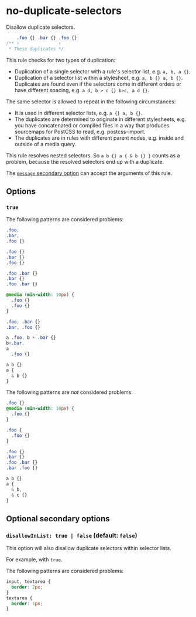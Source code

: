 # no-duplicate-selectors

Disallow duplicate selectors.

<!-- prettier-ignore -->
```css
    .foo {} .bar {} .foo {}
/** ↑               ↑
 * These duplicates */
```

This rule checks for two types of duplication:

- Duplication of a single selector with a rule's selector list, e.g. `a, b, a {}`.
- Duplication of a selector list within a stylesheet, e.g. `a, b {} a, b {}`. Duplicates are found even if the selectors come in different orders or have different spacing, e.g. `a d, b > c {} b>c, a d {}`.

The same selector _is_ allowed to repeat in the following circumstances:

- It is used in different selector lists, e.g. `a {} a, b {}`.
- The duplicates are determined to originate in different stylesheets, e.g. you have concatenated or compiled files in a way that produces sourcemaps for PostCSS to read, e.g. postcss-import.
- The duplicates are in rules with different parent nodes, e.g. inside and outside of a media query.

This rule resolves nested selectors. So `a b {} a { & b {} }` counts as a problem, because the resolved selectors end up with a duplicate.

The [`message` secondary option](https://github.com/stylelint/stylelint/tree/15.2.0/docs/user-guide/configure.md#message) can accept the arguments of this rule.

## Options

### `true`

The following patterns are considered problems:

<!-- prettier-ignore -->
```css
.foo,
.bar,
.foo {}
```

<!-- prettier-ignore -->
```css
.foo {}
.bar {}
.foo {}
```

<!-- prettier-ignore -->
```css
.foo .bar {}
.bar {}
.foo .bar {}
```

<!-- prettier-ignore -->
```css
@media (min-width: 10px) {
  .foo {}
  .foo {}
}
```

<!-- prettier-ignore -->
```css
.foo, .bar {}
.bar, .foo {}
```

<!-- prettier-ignore -->
```css
a .foo, b + .bar {}
b+.bar,
a
  .foo {}
```

<!-- prettier-ignore -->
```css
a b {}
a {
  & b {}
}
```

The following patterns are _not_ considered problems:

<!-- prettier-ignore -->
```css
.foo {}
@media (min-width: 10px) {
  .foo {}
}
```

<!-- prettier-ignore -->
```css
.foo {
  .foo {}
}
```

<!-- prettier-ignore -->
```css
.foo {}
.bar {}
.foo .bar {}
.bar .foo {}
```

<!-- prettier-ignore -->
```css
a b {}
a {
  & b,
  & c {}
}
```

## Optional secondary options

### `disallowInList: true | false` (default: `false`)

This option will also disallow duplicate selectors within selector lists.

For example, with `true`.

The following patterns are considered problems:

<!-- prettier-ignore -->
```css
input, textarea {
  border: 2px;
}
textarea {
  border: 1px;
}
```
